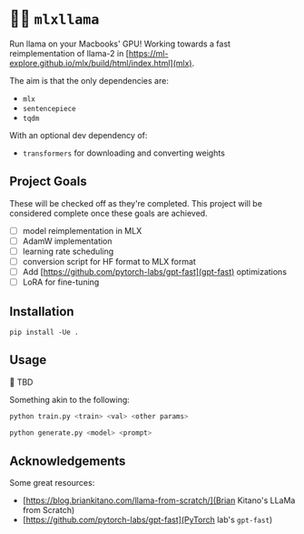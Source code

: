 # 🍏🦙 `mlxllama`

Run llama on your Macbooks' GPU!
Working towards a fast reimplementation of llama-2 in [https://ml-explore.github.io/mlx/build/html/index.html](mlx).

The aim is that the only dependencies are:
- `mlx`
- `sentencepiece`
- `tqdm`

With an optional dev dependency of:
- `transformers` for downloading and converting weights

## Project Goals

These will be checked off as they're completed.
This project will be considered complete once these goals are achieved.

- [ ] model reimplementation in MLX
- [ ] AdamW implementation
- [ ] learning rate scheduling 
- [ ] conversion script for HF format to MLX format
- [ ] Add [https://github.com/pytorch-labs/gpt-fast](gpt-fast) optimizations
- [ ] LoRA for fine-tuning

## Installation

```
pip install -Ue .
```

## Usage

🚧 TBD

Something akin to the following:

```sh
python train.py <train> <val> <other params>
```

```sh
python generate.py <model> <prompt>
```

## Acknowledgements

Some great resources:

- [https://blog.briankitano.com/llama-from-scratch/](Brian Kitano's LLaMa from Scratch)
- [https://github.com/pytorch-labs/gpt-fast](PyTorch lab's `gpt-fast`)
